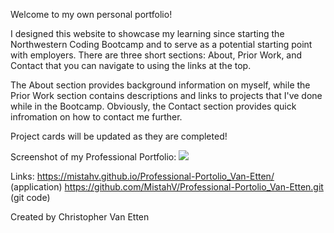 Welcome to my own personal portfolio!

I designed this website to showcase my learning since starting the Northwestern Coding Bootcamp and to serve as a potential starting point with employers. There are three short sections: About, Prior Work, and Contact that you can navigate to using the links at the top. 

The About section provides background information on myself, while the Prior Work section contains descriptions and links to projects that I've done while in the Bootcamp. Obviously, the Contact section provides quick infromation on how to contact me further.

Project cards will be updated as they are completed!


Screenshot of my Professional Portfolio:
![](PortfolioScreenshot.png)

Links:
https://mistahv.github.io/Professional-Portolio_Van-Etten/ (application)
https://github.com/MistahV/Professional-Portolio_Van-Etten.git (git code)


Created by Christopher Van Etten